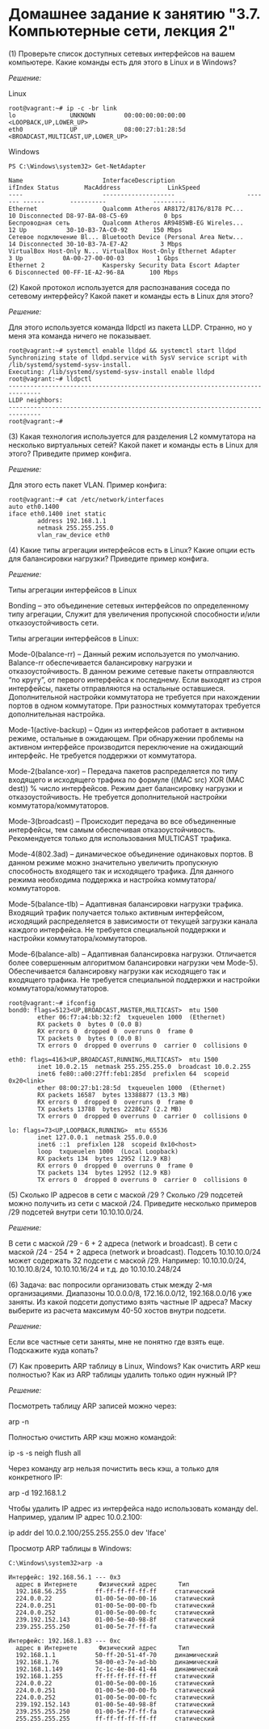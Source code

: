 # Домашнее задание к занятию "3.7. Компьютерные сети, лекция 2"

(1) Проверьте список доступных сетевых интерфейсов на вашем компьютере. Какие команды есть для этого в Linux и в Windows?

*Решение:*

Linux

```
root@vagrant:~# ip -c -br link
lo               UNKNOWN        00:00:00:00:00:00 <LOOPBACK,UP,LOWER_UP>
eth0             UP             08:00:27:b1:28:5d <BROADCAST,MULTICAST,UP,LOWER_UP>
```

Windows

```
PS C:\Windows\system32> Get-NetAdapter

Name                      InterfaceDescription                    ifIndex Status       MacAddress             LinkSpeed
----                      --------------------                    ------- ------       ----------             ---------
Ethernet                  Qualcomm Atheros AR8172/8176/8178 PC...      10 Disconnected D8-97-BA-08-C5-69          0 bps
Беспроводная сеть         Qualcomm Atheros AR9485WB-EG Wireles...      12 Up           30-10-B3-7A-C0-92       150 Mbps
Сетевое подключение Bl... Bluetooth Device (Personal Area Netw...      14 Disconnected 30-10-B3-7A-E7-A2         3 Mbps
VirtualBox Host-Only N... VirtualBox Host-Only Ethernet Adapter         3 Up           0A-00-27-00-00-03         1 Gbps
Ethernet 2                Kaspersky Security Data Escort Adapter        6 Disconnected 00-FF-1E-A2-96-8A       100 Mbps
```

(2) Какой протокол используется для распознавания соседа по сетевому интерфейсу? Какой пакет и команды есть в Linux для этого?

*Решение:*

Для этого используется команда lldpctl из пакета LLDP. Странно, но у меня эта команда ничего не показывает.

```
root@vagrant:~# systemctl enable lldpd && systemctl start lldpd
Synchronizing state of lldpd.service with SysV service script with /lib/systemd/systemd-sysv-install.
Executing: /lib/systemd/systemd-sysv-install enable lldpd
root@vagrant:~# lldpctl
-------------------------------------------------------------------------------
LLDP neighbors:
-------------------------------------------------------------------------------
root@vagrant:~#
```


(3) Какая технология используется для разделения L2 коммутатора на несколько виртуальных сетей? Какой пакет и команды есть в Linux для этого? Приведите пример конфига.

*Решение:*

Для этого есть пакет VLAN. Пример конфига:

```
root@vagrant:~# cat /etc/network/interfaces
auto eth0.1400
iface eth0.1400 inet static
        address 192.168.1.1
        netmask 255.255.255.0
        vlan_raw_device eth0
```

(4) Какие типы агрегации интерфейсов есть в Linux? Какие опции есть для балансировки нагрузки? Приведите пример конфига.

*Решение:*

Типы агрегации интерфейсов в Linux

Bonding – это объединение сетевых интерфейсов по определенному типу агрегации, Служит для увеличения пропускной способности и/или отказоустойчивость сети.

Типы агрегации интерфейсов в Linux:

Mode-0(balance-rr) – Данный режим используется по умолчанию. Balance-rr обеспечивается балансировку нагрузки и отказоустойчивость. В данном режиме сетевые пакеты отправляются “по кругу”, от первого интерфейса к последнему. Если выходят из строя интерфейсы, пакеты отправляются на остальные оставшиеся. Дополнительной настройки коммутатора не требуется при нахождении портов в одном коммутаторе. При разностных коммутаторах требуется дополнительная настройка.

Mode-1(active-backup) – Один из интерфейсов работает в активном режиме, остальные в ожидающем. При обнаружении проблемы на активном интерфейсе производится переключение на ожидающий интерфейс. Не требуется поддержки от коммутатора.

Mode-2(balance-xor) – Передача пакетов распределяется по типу входящего и исходящего трафика по формуле ((MAC src) XOR (MAC dest)) % число интерфейсов. Режим дает балансировку нагрузки и отказоустойчивость. Не требуется дополнительной настройки коммутатора/коммутаторов.

Mode-3(broadcast) – Происходит передача во все объединенные интерфейсы, тем самым обеспечивая отказоустойчивость. Рекомендуется только для использования MULTICAST трафика.

Mode-4(802.3ad) – динамическое объединение одинаковых портов. В данном режиме можно значительно увеличить пропускную способность входящего так и исходящего трафика. Для данного режима необходима поддержка и настройка коммутатора/коммутаторов.

Mode-5(balance-tlb) – Адаптивная балансировки нагрузки трафика. Входящий трафик получается только активным интерфейсом, исходящий распределяется в зависимости от текущей загрузки канала каждого интерфейса. Не требуется специальной поддержки и настройки коммутатора/коммутаторов.

Mode-6(balance-alb) – Адаптивная балансировка нагрузки. Отличается более совершенным алгоритмом балансировки нагрузки чем Mode-5). Обеспечивается балансировку нагрузки как исходящего так и входящего трафика. Не требуется специальной поддержки и настройки коммутатора/коммутаторов.

```
root@vagrant:~# ifconfig
bond0: flags=5123<UP,BROADCAST,MASTER,MULTICAST>  mtu 1500
        ether 06:f7:a4:bb:32:f2  txqueuelen 1000  (Ethernet)
        RX packets 0  bytes 0 (0.0 B)
        RX errors 0  dropped 0  overruns 0  frame 0
        TX packets 0  bytes 0 (0.0 B)
        TX errors 0  dropped 0 overruns 0  carrier 0  collisions 0

eth0: flags=4163<UP,BROADCAST,RUNNING,MULTICAST>  mtu 1500
        inet 10.0.2.15  netmask 255.255.255.0  broadcast 10.0.2.255
        inet6 fe80::a00:27ff:feb1:285d  prefixlen 64  scopeid 0x20<link>
        ether 08:00:27:b1:28:5d  txqueuelen 1000  (Ethernet)
        RX packets 16587  bytes 13388877 (13.3 MB)
        RX errors 0  dropped 0  overruns 0  frame 0
        TX packets 13788  bytes 2228627 (2.2 MB)
        TX errors 0  dropped 0 overruns 0  carrier 0  collisions 0

lo: flags=73<UP,LOOPBACK,RUNNING>  mtu 65536
        inet 127.0.0.1  netmask 255.0.0.0
        inet6 ::1  prefixlen 128  scopeid 0x10<host>
        loop  txqueuelen 1000  (Local Loopback)
        RX packets 134  bytes 12952 (12.9 KB)
        RX errors 0  dropped 0  overruns 0  frame 0
        TX packets 134  bytes 12952 (12.9 KB)
        TX errors 0  dropped 0 overruns 0  carrier 0  collisions 0
```


(5) Сколько IP адресов в сети с маской /29 ? Сколько /29 подсетей можно получить из сети с маской /24. Приведите несколько примеров /29 подсетей внутри сети 10.10.10.0/24.

*Решение:*

В сети с маской /29 - 6 + 2 адреса (network и broadcast). В сети с маской /24 - 254 + 2 адреса (network и broadcast). Подсеть 10.10.10.0/24 может содержать 32 подсети с маской /29. Например: 10.10.10.0/24, 10.10.10.8/24, 10.10.10.16/24 и т.д. до 10.10.10.248/24

(6) Задача: вас попросили организовать стык между 2-мя организациями. Диапазоны 10.0.0.0/8, 172.16.0.0/12, 192.168.0.0/16 уже заняты. Из какой подсети допустимо взять частные IP адреса? Маску выберите из расчета максимум 40-50 хостов внутри подсети.

*Решение:*

Если все частные сети заняты, мне не понятно где взять еще. Подскажите куда копать?

(7) Как проверить ARP таблицу в Linux, Windows? Как очистить ARP кеш полностью? Как из ARP таблицы удалить только один нужный IP?

*Решение:*

Посмотреть таблицу ARP записей можно через:

arp -n

Полностью очистить ARP кэш можно командой:

ip -s -s neigh flush all

Через команду arp нельзя почистить весь кэш, а только для конкретного IP:

arp -d 192.168.1.2

Чтобы удалить IP адрес из интерфейса надо использовать команду del. Например, удалим IP адрес 10.0.2.100:

ip addr del 10.0.2.100/255.255.255.0 dev 'Iface'

Просмотр ARP таблицы в Windows:

```
C:\Windows\system32>arp -a

Интерфейс: 192.168.56.1 --- 0x3
  адрес в Интернете      Физический адрес      Тип
  192.168.56.255        ff-ff-ff-ff-ff-ff     статический
  224.0.0.22            01-00-5e-00-00-16     статический
  224.0.0.251           01-00-5e-00-00-fb     статический
  224.0.0.252           01-00-5e-00-00-fc     статический
  239.192.152.143       01-00-5e-40-98-8f     статический
  239.255.255.250       01-00-5e-7f-ff-fa     статический

Интерфейс: 192.168.1.83 --- 0xc
  адрес в Интернете      Физический адрес      Тип
  192.168.1.1           50-ff-20-51-4f-70     динамический
  192.168.1.76          58-00-e3-7e-ad-bb     динамический
  192.168.1.149         7c-1c-4e-84-41-44     динамический
  192.168.1.255         ff-ff-ff-ff-ff-ff     статический
  224.0.0.22            01-00-5e-00-00-16     статический
  224.0.0.251           01-00-5e-00-00-fb     статический
  224.0.0.252           01-00-5e-00-00-fc     статический
  239.192.152.143       01-00-5e-40-98-8f     статический
  239.255.255.250       01-00-5e-7f-ff-fa     статический
  255.255.255.255       ff-ff-ff-ff-ff-ff     статический
```
